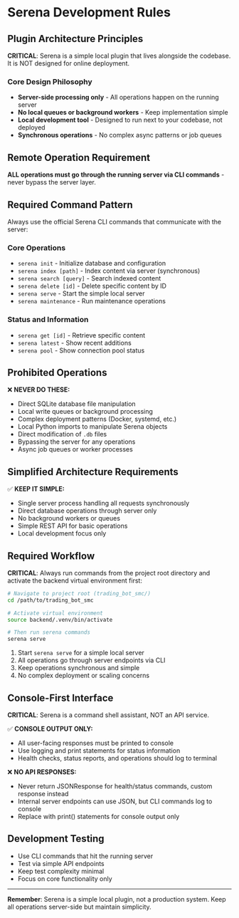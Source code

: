 # Serena Development Rules

## Plugin Architecture Principles

**CRITICAL**: Serena is a simple local plugin that lives alongside the codebase. It is NOT designed for online deployment.

### Core Design Philosophy

- **Server-side processing only** - All operations happen on the running server
- **No local queues or background workers** - Keep implementation simple
- **Local development tool** - Designed to run next to your codebase, not deployed
- **Synchronous operations** - No complex async patterns or job queues

## Remote Operation Requirement

**ALL operations must go through the running server via CLI commands** - never bypass the server layer.

## Required Command Pattern

Always use the official Serena CLI commands that communicate with the server:

### Core Operations

- `serena init` - Initialize database and configuration
- `serena index [path]` - Index content via server (synchronous)
- `serena search [query]` - Search indexed content
- `serena delete [id]` - Delete specific content by ID
- `serena serve` - Start the simple local server
- `serena maintenance` - Run maintenance operations

### Status and Information

- `serena get [id]` - Retrieve specific content
- `serena latest` - Show recent additions
- `serena pool` - Show connection pool status

## Prohibited Operations

❌ **NEVER DO THESE:**

- Direct SQLite database file manipulation
- Local write queues or background processing
- Complex deployment patterns (Docker, systemd, etc.)
- Local Python imports to manipulate Serena objects
- Direct modification of `.db` files
- Bypassing the server for any operations
- Async job queues or worker processes

## Simplified Architecture Requirements

✅ **KEEP IT SIMPLE:**

- Single server process handling all requests synchronously
- Direct database operations through server only
- No background workers or queues
- Simple REST API for basic operations
- Local development focus only

## Required Workflow

**CRITICAL**: Always run commands from the project root directory and activate the backend virtual environment first:
```bash
# Navigate to project root (trading_bot_smc/)
cd /path/to/trading_bot_smc

# Activate virtual environment
source backend/.venv/bin/activate

# Then run serena commands
serena serve
```

1. Start `serena serve` for a simple local server
2. All operations go through server endpoints via CLI
3. Keep operations synchronous and simple
4. No complex deployment or scaling concerns

## Console-First Interface

**CRITICAL**: Serena is a command shell assistant, NOT an API service.

✅ **CONSOLE OUTPUT ONLY:**

- All user-facing responses must be printed to console
- Use logging and print statements for status information
- Health checks, status reports, and operations should log to terminal

❌ **NO API RESPONSES:**

- Never return JSONResponse for health/status commands, custom response instead
- Internal server endpoints can use JSON, but CLI commands log to console
- Replace with print() statements for console output only

## Development Testing

- Use CLI commands that hit the running server
- Test via simple API endpoints
- Keep test complexity minimal
- Focus on core functionality only

---

**Remember**: Serena is a simple local plugin, not a production system. Keep all operations server-side but maintain simplicity.
